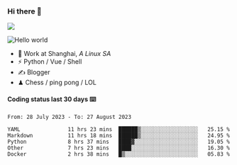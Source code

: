 ### Hi there 👋
![](https://komarev.com/ghpvc/?username=Xuhandsome)


<img src="https://github-readme-stats.vercel.app/api?username=XuHandsome&show_icons=true&theme=merko" alt="Hello world">

<br/>

- 🍻  Work at Shanghai, _A Linux SA_
- ⚡  Python / Vue / Shell
- ✍️  Blogger
- ♟  Chess / ping pong / LOL

#### Coding status last 30 days ⌨️

<!--START_SECTION:waka-->

```text
From: 28 July 2023 - To: 27 August 2023

YAML               11 hrs 23 mins  ██████▒░░░░░░░░░░░░░░░░░░   25.15 %
Markdown           11 hrs 18 mins  ██████▒░░░░░░░░░░░░░░░░░░   24.95 %
Python             8 hrs 37 mins   ████▓░░░░░░░░░░░░░░░░░░░░   19.05 %
Other              7 hrs 23 mins   ████░░░░░░░░░░░░░░░░░░░░░   16.30 %
Docker             2 hrs 38 mins   █▒░░░░░░░░░░░░░░░░░░░░░░░   05.83 %
```

<!--END_SECTION:waka-->

